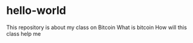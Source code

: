 # hello-world
This repository is about my class on Bitcoin
What is bitcoin
How will this class help me
